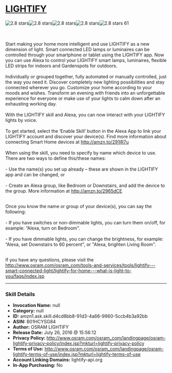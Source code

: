 # [LIGHTIFY](http://alexa.amazon.com/#skills/amzn1.ask.skill.d4cd8bb8-91d3-4a66-9960-5ccb4b3a92bb)
![2.8 stars](../../images/ic_star_black_18dp_1x.png)![2.8 stars](../../images/ic_star_black_18dp_1x.png)![2.8 stars](../../images/ic_star_half_black_18dp_1x.png)![2.8 stars](../../images/ic_star_border_black_18dp_1x.png)![2.8 stars](../../images/ic_star_border_black_18dp_1x.png) 61

<br><br>
Start making your home more intelligent and use LIGHTIFY as a new dimension of light. Smart connected LED lamps or luminaires can be controlled through your smartphone or tablet using the LIGHTIFY app. Now you can use Alexa to control your LIGHTIFY smart lamps, luminaires, flexible LED strips for indoors and Gardenspots for outdoors.
<br><br>
Individually or grouped together, fully automated or manually controlled, just the way you need it. Discover completely new lighting possibilities and stay connected wherever you go. Customize your home according to your moods and wishes. Transform an evening with friends into an unforgettable experience for everyone or make use of your lights to calm down after an exhausting working day.
<br><br>
With the LIGHTIFY skill and Alexa, you can now interact with your LIGHTIFY lights by voice.
<br><br>
To get started, select the ‘Enable Skill’ button in the Alexa App to link your LIGHTIFY account and discover your device(s). Find more information about connecting Smart Home devices at http://amzn.to/291lR7u
<br><br>
When using the skill, you need to specify by name which device to use. There are two ways to define this/these names:
<br><br>
	- Use the name(s) you set up already – these are shown in the LIGHTIFY app and can be changed, or
<br><br>
	- Create an Alexa group, like Bedroom or Downstairs, and add the device to the group. More information at http://amzn.to/2965dCE
<br><br>

 
Once you know the name or group of your device(s), you can say the following:
<br><br>
	- If you have switches or non-dimmable lights, you can turn them on/off, for example: “Alexa, turn on Bedroom”.
<br><br>
	- If you have dimmable lights, you can change the brightness, for example: “Alexa, set Downstairs to 60 percent", or "Alexa, brighten Living Room".
<br><br>

If you have any questions, please visit the http://www.osram.com/osram_com/tools-and-services/tools/lightify---smart-connected-light/lightify-for-home---what-is-light-to-you/faqs/index.jsp

***

### Skill Details

* **Invocation Name:** null
* **Category:** null
* **ID:** amzn1.ask.skill.d4cd8bb8-91d3-4a66-9960-5ccb4b3a92bb
* **ASIN:** B01HCYSG84
* **Author:** OSRAM LIGHTIFY
* **Release Date:** July 26, 2016 @ 15:56:12
* **Privacy Policy:** http://www.osram.com/osram_com/landingpage/osram-lightify-privacy-policy/index.jsp?mkturl=lightify-privacy-policy
* **Terms of Use:** http://www.osram.com/osram_com/landingpage/osram-lightify-terms-of-use/index.jsp?mkturl=lightify-terms-of-use
* **Account Linking Domains:** lightify-api.org
* **In-App Purchasing:** No
